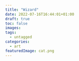 ```yaml
---
title: "Wizard"
date: 2022-07-16T16:44:01+01:00
draft: true
toc: false
images:
tags:
  - untagged
categories:
  - art
featuredImage: cat.png
---
```


